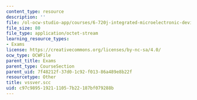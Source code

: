 ```yaml
---
content_type: resource
description: ''
file: /ol-ocw-studio-app/courses/6-720j-integrated-microelectronic-devices-spring-2007/c97c9895192111057b22187bf079288b_vssver.scc
file_size: 80
file_type: application/octet-stream
learning_resource_types:
- Exams
license: https://creativecommons.org/licenses/by-nc-sa/4.0/
ocw_type: OCWFile
parent_title: Exams
parent_type: CourseSection
parent_uid: 7f48212f-37d0-1c92-f013-86a489e8b22f
resourcetype: Other
title: vssver.scc
uid: c97c9895-1921-1105-7b22-187bf079288b
---
```

